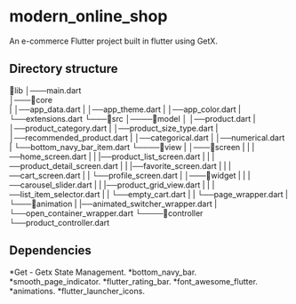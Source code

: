 # modern_online_shop

An e-commerce Flutter project built in flutter using GetX.

## Directory structure

📂lib
│───main.dart  
│───📂core  
|   │──app_data.dart
|   │──app_theme.dart
|   │──app_color.dart
|   └──extensions.dart
└───📂src
│────📂model
│    │──product.dart
|    │──product_category.dart
|    │──product_size_type.dart
|    │──recommended_product.dart
|    │──categorical.dart
|    │──numerical.dart
|    └──bottom_navy_bar_item.dart
└────📂view
|    │───📂screen
|    |   |──home_screen.dart
|    |   |──product_list_screen.dart
|    |   |──product_detail_screen.dart
|    |   |──favorite_screen.dart
|    |   |──cart_screen.dart
|    |   └──profile_screen.dart
|    │───📂widget
|    |   |──carousel_slider.dart
|    |   |──product_grid_view.dart
|    |   |──list_item_selector.dart
|    |   └──empty_cart.dart
|    |   └──page_wrapper.dart
|    └───📂animation
|        |──animated_switcher_wrapper.dart
|        └──open_container_wrapper.dart
└────📂controller
└──product_controller.dart


## Dependencies
*Get - Getx State Management.
*bottom_navy_bar.
*smooth_page_indicator.
*flutter_rating_bar.
*font_awesome_flutter.
*animations.
*flutter_launcher_icons.


